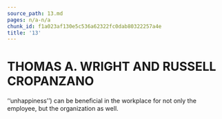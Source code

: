 ```yaml
---
source_path: 13.md
pages: n/a-n/a
chunk_id: f1a023af130e5c536a62322fc0dab80322257a4e
title: '13'
---
```

# THOMAS A. WRIGHT AND RUSSELL CROPANZANO

‘‘unhappiness’’) can be beneﬁcial in the workplace for not only the employee, but the organization as well.
